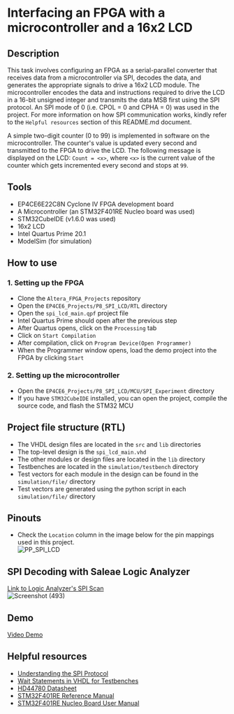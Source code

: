 # Interfacing an FPGA with a microcontroller and a 16x2 LCD      
## Description  
This task involves configuring an FPGA as a serial-parallel converter that receives data from a microcontroller via SPI, decodes the data, and generates the appropriate signals to drive a 16x2 LCD module. The microcontroller encodes the data and instructions required to drive the LCD in a 16-bit unsigned integer and transmits the data MSB first using the SPI protocol. An SPI mode of 0 (i.e. CPOL = 0 and CPHA = 0) was used in the project. For more information on how SPI communication works, kindly refer to the ``Helpful resources`` section of this README.md document.  

A simple two-digit counter (0 to 99) is implemented in software on the microcontroller. The counter's value is updated every second and transmitted to the FPGA to drive the LCD. The following message is displayed on the LCD: ``Count = <x>``, where ``<x>`` is the current value of the counter which gets incremented every second and stops at ``99``.  

## Tools  
- EP4CE6E22C8N Cyclone IV FPGA development board
- A Microcontroller (an STM32F401RE Nucleo board was used)
- STM32CubeIDE (v1.6.0 was used)  
- 16x2 LCD  
- Intel Quartus Prime 20.1
- ModelSim (for simulation)  

## How to use  
### 1. Setting up the FPGA  
- Clone the ``Altera_FPGA_Projects`` repository   
- Open the ``EP4CE6_Projects/P8_SPI_LCD/RTL`` directory  
- Open the ``spi_lcd_main.qpf`` project file   
- Intel Quartus Prime should open after the previous step   
- After Quartus opens, click on the ``Processing`` tab  
- Click on ``Start Compilation``  
- After compilation, click on ``Program Device(Open Programmer)``  
- When the Programmer window opens, load the demo project into the FPGA by clicking ``Start``

### 2. Setting up the microcontroller  
- Open the ``EP4CE6_Projects/P8_SPI_LCD/MCU/SPI_Experiment`` directory
- If you have ``STM32CubeIDE`` installed, you can open the project, compile the source code, and flash the STM32 MCU  

## Project file structure (RTL)   
- The VHDL design files are located in the ``src`` and ``lib`` directories  
- The top-level design is the ``spi_lcd_main.vhd``  
- The other modules or design files are located in the ``lib`` directory
- Testbenches are located in the ``simulation/testbench`` directory
- Test vectors for each module in the design can be found in the ``simulation/file/`` directory
- Test vectors are generated using the python script in each ``simulation/file/`` directory  

## Pinouts  
- Check the ``Location`` column in the image below for the pin mappings used in this project.     
![PP_SPI_LCD](https://github.com/MUDAL/Altera_FPGA_Projects/assets/46250887/77cd61f3-bf65-4f05-9a35-cfdccdb77904)  

## SPI Decoding with Saleae Logic Analyzer  
[Link to Logic Analyzer's SPI Scan](https://drive.google.com/file/d/1qqzeK3HX5zqDWV7fekwfmXIulcjnjjfN/view?usp=sharing)  
![Screenshot (493)](https://github.com/MUDAL/Altera_FPGA_Projects/assets/46250887/9058bcd0-0be6-43cf-a397-4fa16104684b)  

## Demo  
[Video Demo](https://drive.google.com/file/d/1cUtLpPchJwC3wovYJaJSDl85Mg2qt8qY/view?usp=sharing)      

## Helpful resources  
- [Understanding the SPI Protocol](https://youtu.be/0nVNwozXsIc?si=wSMJ1dM3-kxuAmv1)   
- [Wait Statements in VHDL for Testbenches](https://vhdlwhiz.com/wait-on-wait-until/)     
- [HD44780 Datasheet](https://drive.google.com/file/d/1kYVwqbIjYVIVPkjs03y40AUIAiwOctcV/view?usp=drive_link)
- [STM32F401RE Reference Manual](https://drive.google.com/file/d/1LK3bwaFZ2M6wbdH5Iwcwpu26L6r79ED5/view?usp=sharing)  
- [STM32F401RE Nucleo Board User Manual](https://drive.google.com/file/d/1BZInK09INmOfoSB23rfxrVDFSr6pHv2E/view?usp=sharing)  
